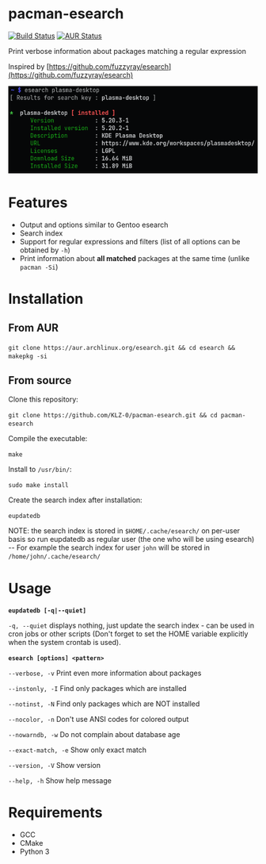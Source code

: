 # pacman-esearch

[![Build Status](https://github.com/KLZ-0/pacman-esearch/workflows/CMake/badge.svg)](https://github.com/KLZ-0/pacman-esearch/actions/)
[![AUR Status](https://img.shields.io/badge/AUR-esearch-blue.svg)](https://aur.archlinux.org/packages/esearch/)

Print verbose information about packages matching a regular expression

Inspired by [https://github.com/fuzzyray/esearch](https://github.com/fuzzyray/esearch)

![Example](.github/images/example.png)

# Features

- Output and options similar to Gentoo esearch
- Search index
- Support for regular expressions and filters (list of all options can be obtained by `-h`)
- Print information about **all matched** packages at the same time (unlike `pacman -Si`)

# Installation

## From AUR

`git clone https://aur.archlinux.org/esearch.git && cd esearch && makepkg -si`

## From source

Clone this repository:

`git clone https://github.com/KLZ-0/pacman-esearch.git && cd pacman-esearch`

Compile the executable:

`make`

Install to `/usr/bin/`:

`sudo make install`

Create the search index after installation:

`eupdatedb`

NOTE: the search index is stored in `$HOME/.cache/esearch/` on per-user basis so run eupdatedb as regular user (the one who will be using esearch) -- For example the search index for user `john` will be stored in `/home/john/.cache/esearch/`

# Usage

**`eupdatedb [-q|--quiet]`**

`-q, --quiet`     displays nothing, just update the search index - can be used in cron jobs or other scripts (Don't forget to set the HOME variable explicitly when the system crontab is used).


**`esearch [options] <pattern>`**

`--verbose, -v` Print even more information about packages

`--instonly, -I` Find only packages which are installed

`--notinst, -N` Find only packages which are NOT installed

`--nocolor, -n` Don't use ANSI codes for colored output

`--nowarndb, -w` Do not complain about database age

`--exact-match, -e` Show only exact match

`--version, -V` Show version

`--help, -h` Show help message

# Requirements
- GCC
- CMake
- Python 3
